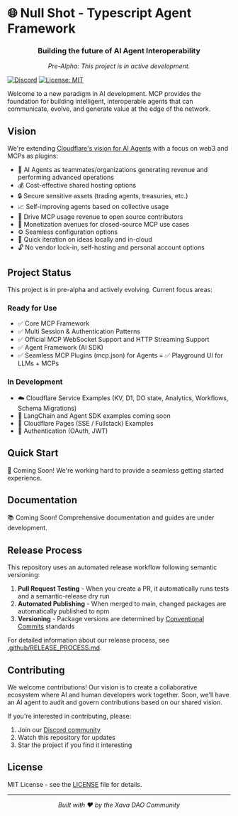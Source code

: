 # 🌐 Null Shot - Typescript Agent Framework

<div align="center">
  <h3>Building the future of AI Agent Interoperability</h3>
  <p><i>Pre-Alpha: This project is in active development.</i></p>
</div>

[![Discord](https://img.shields.io/discord/1234567890?color=7289DA&label=Discord&logo=discord&logoColor=white)](https://discord.gg/acwpp6zWEc)
[![License: MIT](https://img.shields.io/badge/License-MIT-yellow.svg)](https://opensource.org/licenses/MIT)

Welcome to a new paradigm in AI development. MCP provides the foundation for building intelligent, interoperable agents that can communicate, evolve, and generate value at the edge of the network.

## Vision

We're extending [Cloudflare's vision for AI Agents](https://blog.cloudflare.com/making-cloudflare-the-best-platform-for-ai-agents) with a focus on web3 and MCPs as plugins:

- 🤝 AI Agents as teammates/organizations generating revenue and performing advanced operations
- 💰 Cost-effective shared hosting options
- 🔒 Secure sensitive assets (trading agents, treasuries, etc.)
- 📈 Self-improving agents based on collective usage
- 💸 Drive MCP usage revenue to open source contributors
- 💼 Monetization avenues for closed-source MCP use cases
- ⚙️ Seamless configuration options
- 🚀 Quick iteration on ideas locally and in-cloud
- 🔓 No vendor lock-in, self-hosting and personal account options

## Project Status

This project is in pre-alpha and actively evolving. Current focus areas:

### Ready for Use

- ✅ Core MCP Framework
- ✅ Multi Session & Authentication Patterns
- ✅ Official MCP WebSocket Support and HTTP Streaming Support
- ✅ Agent Framework (AI SDK)
- ✅ Seamless MCP Plugins (mcp.json) for Agents
= ✅ Playground UI for LLMs + MCPs

### In Development

- ☁️ Cloudflare Service Examples (KV, D1, DO state, Analytics, Workflows, Schema Migrations)
- 🤖 LangChain and Agent SDK examples coming soon
- 📄 Cloudflare Pages (SSE / Fullstack) Examples
- 🔑 Authentication (OAuth, JWT)

## Quick Start

🚧 Coming Soon! We're working hard to provide a seamless getting started experience.

## Documentation

📚 Coming Soon! Comprehensive documentation and guides are under development.

## Release Process

This repository uses an automated release workflow following semantic versioning:

1. **Pull Request Testing** - When you create a PR, it automatically runs tests and a semantic-release dry run
2. **Automated Publishing** - When merged to main, changed packages are automatically published to npm
3. **Versioning** - Package versions are determined by [Conventional Commits](https://www.conventionalcommits.org/) standards

For detailed information about our release process, see [.github/RELEASE_PROCESS.md](.github/RELEASE_PROCESS.md).

## Contributing

We welcome contributions! Our vision is to create a collaborative ecosystem where AI and human developers work together. Soon, we'll have an AI agent to audit and govern contributions based on our shared vision.

If you're interested in contributing, please:

1. Join our [Discord community](https://discord.gg/acwpp6zWEc)
2. Watch this repository for updates
3. Star the project if you find it interesting

## License

MIT License - see the [LICENSE](LICENSE) file for details.

---

<div align="center">
  <i>Built with ❤️ by the Xava DAO Community</i>
</div>
